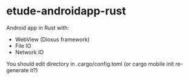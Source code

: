 # etude-androidapp-rust

Android app in Rust with:

 - WebView (Dioxus framework)
 - File IO
 - Network IO


You should edit directory in .cargo/config.toml (or cargo mobile init re-generate it?)
